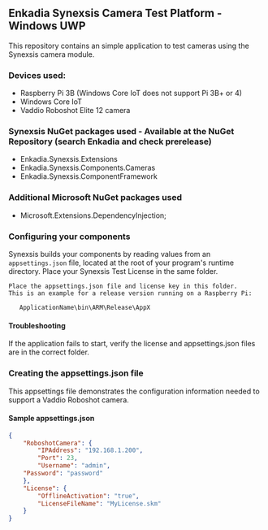 ## Enkadia Synexsis Camera Test Platform - Windows UWP
This repository contains an simple application to test cameras using the Synexsis camera module.

### Devices used:
  * Raspberry Pi 3B (Windows Core IoT does not support Pi 3B+ or 4)
  * Windows Core IoT
  * Vaddio Roboshot Elite 12 camera
  
### Synexsis NuGet packages used - Available at the NuGet Repository (search Enkadia and check prerelease)
  * Enkadia.Synexsis.Extensions
  * Enkadia.Synexsis.Components.Cameras
  * Enkadia.Synexsis.ComponentFramework
  
### Additional Microsoft NuGet packages used
  * Microsoft.Extensions.DependencyInjection;

### Configuring your components
Synexsis builds your components by reading values from an `appsettings.json` file, located at the root of your program's runtime directory. Place your Synexsis Test License in the same folder.

```text
Place the appsettings.json file and license key in this folder.
This is an example for a release version running on a Raspberry Pi:

   ApplicationName\bin\ARM\Release\AppX

```

#### Troubleshooting
If the application fails to start, verify the license and appsettings.json files are in the correct folder.

### Creating the appsettings.json file
This appsettings file demonstrates the configuration information needed to support a Vaddio Roboshot camera.

#### Sample appsettings.json
```json
{
	"RoboshotCamera": {
		"IPAddress": "192.168.1.200",
		"Port": 23,
		"Username": "admin",
    "Password": "password"
	},
	"License": {
		"OfflineActivation": "true",
		"LicenseFileName": "MyLicense.skm"
	}
}
```
